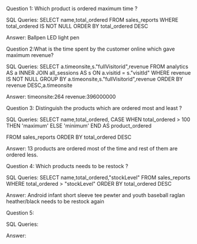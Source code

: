 Question 1: Which product is ordered maximum time ?

SQL Queries:
SELECT name,total_ordered
FROM sales_reports
WHERE total_ordered IS NOT NULL
ORDER BY total_ordered DESC

Answer: Ballpen LED light pen



Question 2:What is the time spent by the customer online which gave maximum revenue?

SQL Queries:
SELECT a.timeonsite,s."fullVisitorid",revenue
FROM analytics AS a
INNER JOIN all_sessions AS s
ON a.visitid = s."visitId"
WHERE revenue IS NOT NULL
GROUP BY a.timeonsite,s."fullVisitorid",revenue
ORDER BY revenue DESC,a.timeonsite

Answer:
timeonsite:264
revenue:396000000


Question 3: Distinguish the products which are ordered most and least ?

SQL Queries:
SELECT name,total_ordered,
CASE
     WHEN total_ordered > 100 THEN 'maximum'
     ELSE 'minimum'
    END AS product_ordered

FROM sales_reports
ORDER BY total_ordered DESC

Answer:
13 products are ordered most of the time 
and rest of them are ordered less.


Question 4: Which products needs to be restock ?


SQL Queries:
SELECT name,total_ordered,"stockLevel"
FROM sales_reports
WHERE total_ordered > "stockLevel"
ORDER BY total_ordered DESC

Answer: 
Android infant short sleeve tee pewter and youth baseball raglan heather/black needs to be restock again



Question 5: 

SQL Queries:

Answer:
